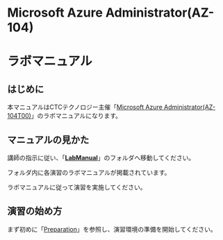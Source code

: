 # Microsoft Azure Administrator(AZ-104)

# ラボマニュアル

## はじめに

本マニュアルはCTCテクノロジー主催「[Microsoft Azure Administrator(AZ-104T00)](https://www.school.ctc-g.co.jp/course/P750.html)」のラボマニュアルになります。



## マニュアルの見かた

講師の指示に従い、「**[LabManual](https://github.com/ctct-edu/az-104-labS/tree/main/LabManual)**」のフォルダへ移動してください。

フォルダ内に各演習のラボマニュアルが掲載されています。

ラボマニュアルに従って演習を実施してください。



## 演習の始め方

まず初めに「[Preparation](https://github.com/ctct-edu/az-104-labS/blob/main/LabManual/Preparation.md)」を参照し、演習環境の準備を開始してください。
